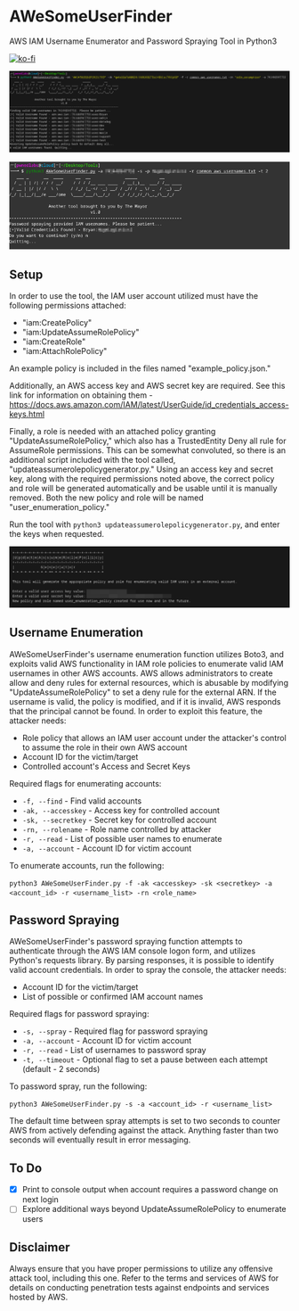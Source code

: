 # AWeSomeUserFinder
AWS IAM Username Enumerator and Password Spraying Tool in Python3

[![ko-fi](https://ko-fi.com/img/githubbutton_sm.svg)](https://ko-fi.com/M4M03Q2JN)

<p align="left">
  <img src="https://github.com/dievus/AWeSomeUserFinder/blob/main/images/image1.png"/>
</p>

<p align="left">
  <img src="https://github.com/dievus/AWeSomeUserFinder/blob/main/images/image2.png"/>
</p>

## Setup

In order to use the tool, the IAM user account utilized must have the following permissions attached:

- "iam:CreatePolicy"
- "iam:UpdateAssumeRolePolicy"
- "iam:CreateRole"
- "iam:AttachRolePolicy"

An example policy is included in the files named "example_policy.json."

Additionally, an AWS access key and AWS secret key are required. See this link for information on obtaining them - https://docs.aws.amazon.com/IAM/latest/UserGuide/id_credentials_access-keys.html

Finally, a role is needed with an attached policy granting "UpdateAssumeRolePolicy," which also has a TrustedEntity Deny all rule for AssumeRole permissions. This can be somewhat convoluted, so there is an additional script included with the tool called, "updateassumerolepolicygenerator.py." Using an access key and secret key, along with the required permissions noted above, the correct policy and role will be generated automatically and be usable until it is manually removed. Both the new policy and role will be named "user_enumeration_policy."

Run the tool with `python3 updateassumerolepolicygenerator.py`, and enter the keys when requested.

<p align="center">
  <img src="https://github.com/dievus/AWeSomeUserFinder/blob/main/images/image3.png" />
</p>

## Username Enumeration
AWeSomeUserFinder's username enumeration function utilizes Boto3, and exploits valid AWS functionality in IAM role policies to enumerate valid IAM usernames in other AWS accounts. AWS allows administrators to create allow and deny rules for external resources, which is abusable by modifying "UpdateAssumeRolePolicy" to set a deny rule for the external ARN. If the username is valid, the policy is modified, and if it is invalid, AWS responds that the principal cannot be found. In order to exploit this feature, the attacker needs:

- Role policy that allows an IAM user account under the attacker's control to assume the role in their own AWS account
- Account ID for the victim/target
- Controlled account's Access and Secret Keys

Required flags for enumerating accounts:

- `-f, --find` - Find valid accounts
- `-ak, --accesskey` - Access key for controlled account
- `-sk, --secretkey` - Secret key for controlled account
- `-rn, --rolename` - Role name controlled by attacker
- `-r, --read` - List of possible user names to enumerate
- `-a, --account` - Account ID for victim account

To enumerate accounts, run the following:

`python3 AWeSomeUserFinder.py -f -ak <accesskey> -sk <secretkey> -a <account_id> -r <username_list> -rn <role_name>`

## Password Spraying
AWeSomeUserFinder's password spraying function attempts to authenticate through the AWS IAM console logon form, and utilizes Python's requests library. By parsing responses, it is possible to identify valid account credentials. In order to spray the console, the attacker needs:

- Account ID for the victim/target
- List of possible or confirmed IAM account names

Required flags for password spraying:

- `-s, --spray` - Required flag for password spraying
- `-a, --account` - Account ID for victim account
- `-r, --read` - List of usernames to password spray
- `-t, --timeout` - Optional flag to set a pause between each attempt (default - 2 seconds)

To password spray, run the following:

`python3 AWeSomeUserFinder.py -s -a <account_id> -r <username_list>`

The default time between spray attempts is set to two seconds to counter AWS from actively defending against the attack. Anything faster than two seconds will eventually result in error messaging.

## To Do

- [x] Print to console output when account requires a password change on next login
- [ ] Explore additional ways beyond UpdateAssumeRolePolicy to enumerate users

## Disclaimer

Always ensure that you have proper permissions to utilize any offensive attack tool, including this one. Refer to the terms and services of AWS for details on conducting penetration tests against endpoints and services hosted by AWS.
